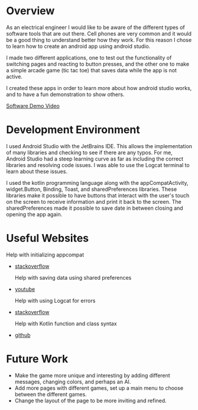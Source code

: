 # Overview

As an electrical engineer I would like to be aware of the different types of software tools that are out there.
Cell phones are very common and it would be a good thing to understand better how they work. For this reason
I chose to learn how to create an android app using android studio.

I made two different applications, one to test out the functionality of switching pages and reacting to button presses,
and the other one to make a simple arcade game (tic tac toe) that saves data while the app is not active.

I created these apps in order to learn more about how android studio works, and to have a fun demonstration to show others.

[Software Demo Video](https://youtu.be/H7ejs-nLzSE)

# Development Environment

I used Android Studio with the JetBrains IDE. This allows the implementation of many libraries and checking
to see if there are any typos. For me, Android Studio had a steep learning curve as far as including the
correct libraries and resolving code issues. I was able to use the Logcat terminal to learn about these issues.

I used the kotlin programming language along with the appCompatActivity, widget.Button, Binding, Toast,
and sharedPreferences libraries. These libraries make it possible to have buttons that interact with the
user's touch on the screen to receive information and print it back to the screen. The sharedPreferences
made it possible to save date in between closing and opening the app again.

# Useful Websites

  Help with initializing appcompat
* [stackoverflow](https://stackoverflow.com/questions/50782435/android-design-support-library-for-api-28-p-not-working)
  
  Help with saving data using shared preferences
* [youtube](https://www.youtube.com/watch?v=S5uLAGnBvUY)
  
  Help with using Logcat for errors
* [stackoverflow](https://stackoverflow.com/questions/23353173/unfortunately-myapp-has-stopped-how-can-i-solve-thishttp://url.link.goes.here)
  
  Help with Kotlin function and class syntax
* [github](https://github.com/kyle8011/Portfolio/blob/main/kotlin/Main.kt)

# Future Work

* Make the game more unique and interesting by adding different messages, changing colors, and perhaps an AI.
* Add more pages with different games, set up a main menu to choose between the different games.
* Change the layout of the page to be more inviting and refined.
